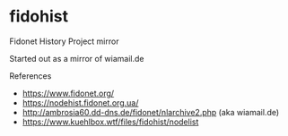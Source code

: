 # fidohist
Fidonet History Project mirror

Started out as a mirror of wiamail.de

References
* https://www.fidonet.org/
* https://nodehist.fidonet.org.ua/
* http://ambrosia60.dd-dns.de/fidonet/nlarchive2.php (aka wiamail.de)
* https://www.kuehlbox.wtf/files/fidohist/nodelist
